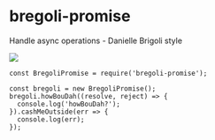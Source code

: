 # bregoli-promise

Handle async operations - Danielle Brigoli style

![](https://thumbs.gfycat.com/PerfumedFavoriteIlladopsis-size_restricted.gif)

```
const BregoliPromise = require('bregoli-promise');

const bregoli = new BregoliPromise();
bregoli.howBouDah((resolve, reject) => {
  console.log('howBouDah?');
}).cashMeOutside(err => {
  console.log(err);
});
```
